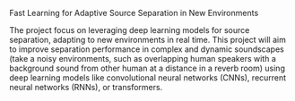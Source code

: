 Fast Learning for Adaptive Source Separation in New Environments

The project focus on leveraging deep learning models for source separation, adapting to new environments in real time. This project will aim to improve separation performance in complex and dynamic soundscapes (take a noisy environments, such as overlapping human speakers with a background sound from other human at a distance in a reverb room) using deep learning models like convolutional neural networks (CNNs), recurrent neural networks (RNNs), or transformers.
